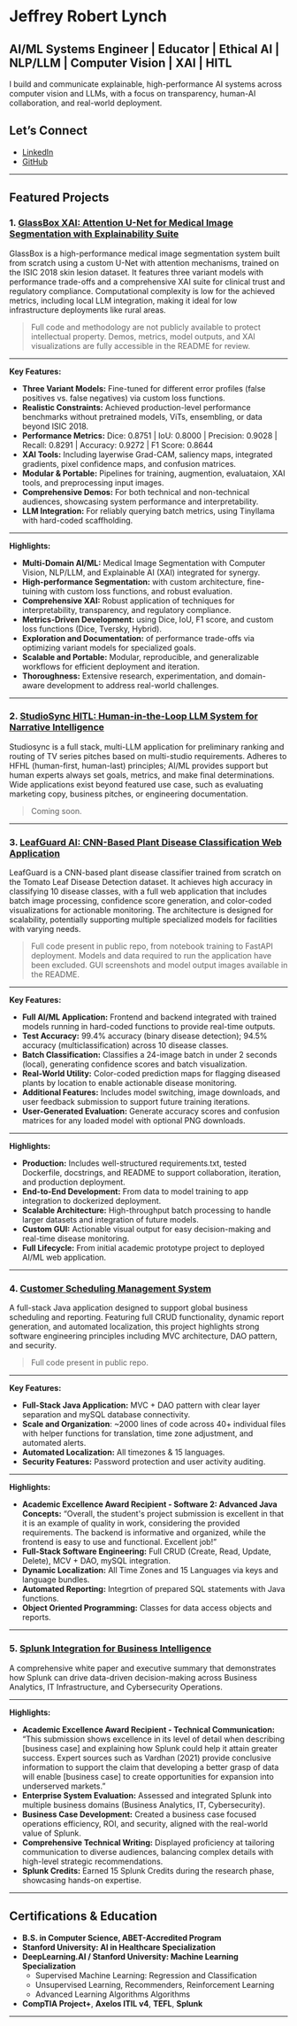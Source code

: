 # Jeffrey Robert Lynch

## AI/ML Systems Engineer | Educator | Ethical AI | NLP/LLM | Computer Vision | XAI | HITL

I build and communicate explainable, high-performance AI systems across computer vision and LLMs, with a focus on transparency, human-AI collaboration, and real-world deployment.

## Let’s Connect

- [LinkedIn](https://www.linkedin.com/in/jeffrey-lynch-350930348)
- [GitHub](https://www.github.com/JeffreyRobertLynch)

---

## Featured Projects

### 1. [GlassBox XAI: Attention U-Net for Medical Image Segmentation with Explainability Suite](https://github.com/JeffreyRobertLynch/GlassBox-XAI)
GlassBox is a high-performance medical image segmentation system built from scratch using a custom U-Net with attention mechanisms, trained on the ISIC 2018 skin lesion dataset. It features three variant models with performance trade-offs and a comprehensive XAI suite for clinical trust and regulatory compliance. Computational complexity is low for the achieved metrics, including local LLM integration, making it ideal for low infrastructure deployments like rural areas.

> Full code and methodology are not publicly available to protect intellectual property. Demos, metrics, model outputs, and XAI visualizations are fully accessible in the README for review.

---

**Key Features:**
- **Three Variant Models:** Fine-tuned for different error profiles (false positives vs. false negatives) via custom loss functions.
- **Realistic Constraints:** Achieved production-level performance benchmarks without pretrained models, ViTs, ensembling, or data beyond ISIC 2018.
- **Performance Metrics:** Dice: 0.8751 | IoU: 0.8000 | Precision: 0.9028 | Recall: 0.8291 | Accuracy: 0.9272 | F1 Score: 0.8644
- **XAI Tools:** Including layerwise Grad-CAM, saliency maps, integrated gradients, pixel confidence maps, and confusion matrices.
- **Modular & Portable:** Pipelines for training, augmention, evaluataion, XAI tools, and preprocessing input images.
- **Comprehensive Demos:** For both technical and non-technical audiences, showcasing system performance and interpretability.
- **LLM Integration:** For reliably querying batch metrics, using Tinyllama with hard-coded scaffholding. 

---

**Highlights:**  
- **Multi-Domain AI/ML:** Medical Image Segmentation with Computer Vision, NLP/LLM, and Explainable AI (XAI) integrated for synergy.
- **High-performance Segmentation:** with custom architecture, fine-tuining with custom loss functions, and robust evaluation.
- **Comprehensive XAI:** Robust application of techniques for interpretability, transparency, and regulatory compliance.
- **Metrics-Driven Development:** using Dice, IoU, F1 score, and custom loss functions (Dice, Tversky, Hybrid).
- **Exploration and Documentation:** of performance trade-offs via optimizing variant models for specialized goals.
- **Scalable and Portable:** Modular, reproducible, and generalizable workflows for efficient deployment and iteration.
- **Thoroughness:** Extensive research, experimentation, and domain-aware development to address real-world challenges.

---

### 2. [StudioSync HITL: Human-in-the-Loop LLM System for Narrative Intelligence](https://github.com/JeffreyRobertLynch/StudioSync-HITL-Human-in-the-Loop-LLM-System-for-Narrative-Intelligence)
Studiosync is a full stack, multi-LLM application for preliminary ranking and routing of TV series pitches based on multi-studio requirements. Adheres to HFHL (human-first, human-last) principles; AI/ML provides support but human experts always set goals, metrics, and make final determinations. Wide applications exist beyond featured use case, such as evaluating marketing copy, business pitches, or engineering documentation. 

> Coming soon.

---

### 3. [LeafGuard AI: CNN-Based Plant Disease Classification Web Application](https://github.com/JeffreyRobertLynch/leafguard-ai-cv)
LeafGuard is a CNN-based plant disease classifier trained from scratch on the Tomato Leaf Disease Detection dataset. It achieves high accuracy in classifying 10 disease classes, with a full web application that includes batch image processing, confidence score generation, and color-coded visualizations for actionable monitoring. The architecture is designed for scalability, potentially supporting multiple specialized models for facilities with varying needs.

> Full code present in public repo, from notebook training to FastAPI deployment. Models and data required to run the application have been excluded. GUI screenshots and model output images available in the README.

---

**Key Features:**
- **Full AI/ML Application:** Frontend and backend integrated with trained models running in hard-coded functions to provide real-time outputs.
- **Test Accuracy:** 99.4% accuracy (binary disease detection); 94.5% accuracy (multiclassification) across 10 disease classes.
- **Batch Classification:** Classifies a 24-image batch in under 2 seconds (local), generating confidence scores and batch visualization.
- **Real-World Utility:** Color-coded prediction maps for flagging diseased plants by location to enable actionable disease monitoring.
- **Additional Features:** Includes model switching, image downloads, and user feedback submission to support future training iterations.
- **User-Generated Evaluation:** Generate accuracy scores and confusion matrices for any loaded model with optional PNG downloads.

---

**Highlights:**  
- **Production:** Includes well-structured requirements.txt, tested Dockerfile, docstrings, and README to support collaboration, iteration, and production deployment.
- **End-to-End Development:** From data to model training to app integration to dockerized deployment.
- **Scalable Architecture:** High-throughput batch processing to handle larger datasets and integration of future models.
- **Custom GUI:** Actionable visual output for easy decision-making and real-time disease monitoring.
- **Full Lifecycle:** From initial academic prototype project to deployed AI/ML web application.

---

### 4. [Customer Scheduling Management System](https://github.com/JeffreyRobertLynch/customer-scheduling-management-system)
A full-stack Java application designed to support global business scheduling and reporting. Featuring full CRUD functionality, dynamic report generation, and automated localization, this project highlights strong software engineering principles including MVC architecture, DAO pattern, and security.

> Full code present in public repo.

---

**Key Features:**
- **Full-Stack Java Application:** MVC + DAO pattern with clear layer separation and mySQL database connectivity.
- **Scale and Organization**: ~2000 lines of code across 40+ individual files with helper functions for translation, time zone adjustment, and automated alerts. 
- **Automated Localization:** All timezones & 15 languages.
- **Security Features:** Password protection and user activity auditing.

---

**Highlights:**  
- **Academic Excellence Award Recipient - Software 2: Advanced Java Concepts:** “Overall, the student's project submission is excellent in that it is an example of quality in work, considering the provided requirements. The backend is informative and organized, while the frontend is easy to use and functional. Excellent job!”
- **Full-Stack Software Engineering:** Full CRUD (Create, Read, Update, Delete), MCV + DAO, mySQL integration.
- **Dynamic Localization:** All Time Zones and 15 Languages via keys and language bundles.
- **Automated Reporting:** Integrtion of prepared SQL statements with Java functions. 
- **Object Oriented Programming:** Classes for data access objects and reports.

---

### 5. [Splunk Integration for Business Intelligence](https://github.com/JeffreyRobertLynch/Splunk-Integration-for-Business-Intelligence)
A comprehensive white paper and executive summary that demonstrates how Splunk can drive data-driven decision-making across Business Analytics, IT Infrastructure, and Cybersecurity Operations.

---

**Highlights:** 
- **Academic Excellence Award Recipient - Technical Communication:** “This submission shows excellence in its level of detail when describing [business case] and explaining how Splunk could help it attain greater success. Expert sources such as Vardhan (2021) provide conclusive information to support the claim that developing a better grasp of data will enable [business case] to create opportunities for expansion into underserved markets.”
- **Enterprise System Evaluation:** Assessed and integrated Splunk into multiple business domains (Business Analytics, IT, Cybersecurity).
- **Business Case Development:** Created a business case focused operations efficiency, ROI, and security, aligned with the real-world value of Splunk.
- **Comprehensive Technical Writing:** Displayed proficiency at tailoring communication to diverse audiences, balancing complex details with high-level strategic recommendations.
- **Splunk Credits:** Earned 15 Splunk Credits during the research phase, showcasing hands-on expertise.

---

## Certifications & Education

- **B.S. in Computer Science, ABET-Accredited Program** 
- **Stanford University: AI in Healthcare Specialization** 
- **DeepLearning.AI / Stanford University: Machine Learning Specialization** 
  - Supervised Machine Learning: Regression and Classification
  - Unsupervised Learning, Recommenders, Reinforcement Learning
  - Advanced Learning Algorithms Algorithms
- **CompTIA Project+**, **Axelos ITIL v4**, **TEFL**, **Splunk**

---
